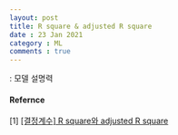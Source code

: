 ```yaml
---
layout: post
title: R square & adjusted R square
date : 23 Jan 2021
category : ML
comments : true
---
```

 : 모델 설명력





#### Refernce
[1] [[결정계수] R square와 adjusted R square](https://specialscene.tistory.com/63)
